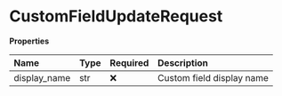 # CustomFieldUpdateRequest

**Properties**

| Name         | Type | Required | Description               |
| :----------- | :--- | :------- | :------------------------ |
| display_name | str  | ❌       | Custom field display name |

<!-- This file was generated by liblab | https://liblab.com/ -->
